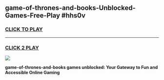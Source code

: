 
## game-of-thrones-and-books-Unblocked-Games-Free-Play #hhs0v
<h3>
<a href="https://us.freeplayer.one?title=game-of-thrones-and-books&ref=9M">CLICK TO PLAY</a></h3>
<hr>

<h3>
<a href="https://us.freeplayer.one?title=game-of-thrones-and-books&ref=9M">CLICK 2 PLAY</a>
  
</h3>

<a href="https://us.freeplayer.one?title=game-of-thrones-and-books&ref=9M"><img src="https://clearcache.store/games.png"></a>


**game-of-thrones-and-books games unblocked: Your Gateway to Fun and Accessible Online Gaming**
